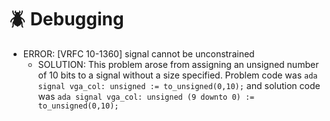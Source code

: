 # 🪲 Debugging

- ERROR: [VRFC 10-1360] signal cannot be unconstrained
  - SOLUTION: This problem arose from assigning an unsigned number of 10 bits to a signal without a size specified.
  Problem code was ```ada signal vga_col: unsigned := to_unsigned(0,10);``` and solution code was ```ada signal vga_col: unsigned (9 downto 0) := to_unsigned(0,10);```

